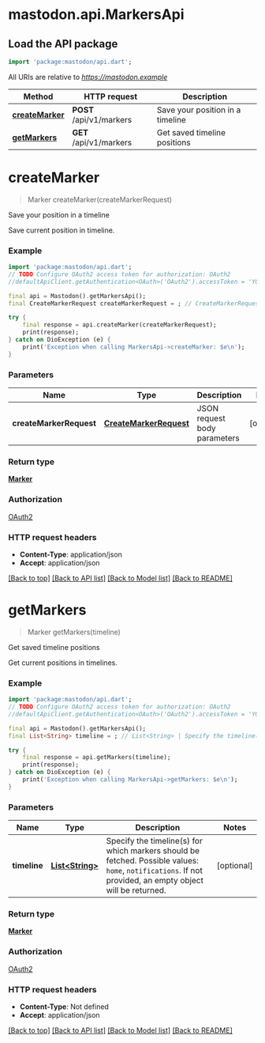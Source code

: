 # mastodon.api.MarkersApi

## Load the API package
```dart
import 'package:mastodon/api.dart';
```

All URIs are relative to *https://mastodon.example*

Method | HTTP request | Description
------------- | ------------- | -------------
[**createMarker**](MarkersApi.md#createmarker) | **POST** /api/v1/markers | Save your position in a timeline
[**getMarkers**](MarkersApi.md#getmarkers) | **GET** /api/v1/markers | Get saved timeline positions


# **createMarker**
> Marker createMarker(createMarkerRequest)

Save your position in a timeline

Save current position in timeline.

### Example
```dart
import 'package:mastodon/api.dart';
// TODO Configure OAuth2 access token for authorization: OAuth2
//defaultApiClient.getAuthentication<OAuth>('OAuth2').accessToken = 'YOUR_ACCESS_TOKEN';

final api = Mastodon().getMarkersApi();
final CreateMarkerRequest createMarkerRequest = ; // CreateMarkerRequest | JSON request body parameters

try {
    final response = api.createMarker(createMarkerRequest);
    print(response);
} catch on DioException (e) {
    print('Exception when calling MarkersApi->createMarker: $e\n');
}
```

### Parameters

Name | Type | Description  | Notes
------------- | ------------- | ------------- | -------------
 **createMarkerRequest** | [**CreateMarkerRequest**](CreateMarkerRequest.md)| JSON request body parameters | [optional] 

### Return type

[**Marker**](Marker.md)

### Authorization

[OAuth2](../README.md#OAuth2)

### HTTP request headers

 - **Content-Type**: application/json
 - **Accept**: application/json

[[Back to top]](#) [[Back to API list]](../README.md#documentation-for-api-endpoints) [[Back to Model list]](../README.md#documentation-for-models) [[Back to README]](../README.md)

# **getMarkers**
> Marker getMarkers(timeline)

Get saved timeline positions

Get current positions in timelines.

### Example
```dart
import 'package:mastodon/api.dart';
// TODO Configure OAuth2 access token for authorization: OAuth2
//defaultApiClient.getAuthentication<OAuth>('OAuth2').accessToken = 'YOUR_ACCESS_TOKEN';

final api = Mastodon().getMarkersApi();
final List<String> timeline = ; // List<String> | Specify the timeline(s) for which markers should be fetched. Possible values: `home`, `notifications`. If not provided, an empty object will be returned.

try {
    final response = api.getMarkers(timeline);
    print(response);
} catch on DioException (e) {
    print('Exception when calling MarkersApi->getMarkers: $e\n');
}
```

### Parameters

Name | Type | Description  | Notes
------------- | ------------- | ------------- | -------------
 **timeline** | [**List&lt;String&gt;**](String.md)| Specify the timeline(s) for which markers should be fetched. Possible values: `home`, `notifications`. If not provided, an empty object will be returned. | [optional] 

### Return type

[**Marker**](Marker.md)

### Authorization

[OAuth2](../README.md#OAuth2)

### HTTP request headers

 - **Content-Type**: Not defined
 - **Accept**: application/json

[[Back to top]](#) [[Back to API list]](../README.md#documentation-for-api-endpoints) [[Back to Model list]](../README.md#documentation-for-models) [[Back to README]](../README.md)

